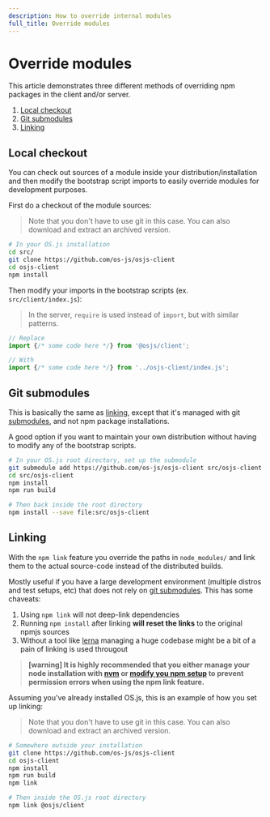 ```yaml
---
description: How to override internal modules
full_title: Override modules
---
```


# Override modules

This article demonstrates three different methods of overriding npm packages in the client and/or server.

1. [Local checkout](#local-checkout)
3. [Git submodules](#git-submodules)
2. [Linking](#linking)

## Local checkout

You can check out sources of a module inside your distribution/installation and then modify the bootstrap script imports to easily override modules for development purposes.

First do a checkout of the module sources:

> Note that you don't have to use git in this case. You can also download and extract an archived version.

```bash
# In your OS.js installation
cd src/
git clone https://github.com/os-js/osjs-client
cd osjs-client
npm install
```

Then modify your imports in the bootstrap scripts (ex. `src/client/index.js`):

> In the server, `require` is used instead of `import`, but with similar patterns.

```javascript
// Replace
import {/* some code here */} from '@osjs/client';

// With
import {/* some code here */} from '../osjs-client/index.js';
```

## Git submodules

This is basically the same as [linking](#linking), except that it's managed with git [submodules](https://git-scm.com/book/en/v2/Git-Tools-Submodules), and not npm package installations.

A good option if you want to maintain your own distribution without having to modify any of the bootstrap scripts.

```bash
# In your OS.js root directory, set up the submodule
git submodule add https://github.com/os-js/osjs-client src/osjs-client
cd src/osjs-client
npm install
npm run build

# Then back inside the root directory
npm install --save file:src/osjs-client
```

## Linking

With the `npm link` feature you override the paths in `node_modules/` and link them to the actual source-code instead of the distributed builds.

Mostly useful if you have a large development environment (multiple distros and test setups, etc) that does not rely on [git submodules](#git-submodules). This has some chaveats:

1. Using `npm link` will not deep-link dependencies
2. Running `npm install` after linking **will reset the links** to the original npmjs sources
3. Without a tool like [lerna](https://github.com/lerna/lerna) managing a huge codebase might be a bit of a pain of linking is used througout

> **[warning] It is highly recommended that you either manage your node installation with [nvm](https://github.com/creationix/nvm) or [modify you npm setup](https://docs.npmjs.com/getting-started/fixing-npm-permissions) to prevent permission errors when using the npm link feature.**

Assuming you've already installed OS.js, this is an example of how you set up linking:

> Note that you don't have to use git in this case. You can also download and extract an archived version.

```bash
# Somewhere outside your installation
git clone https://github.com/os-js/osjs-client
cd osjs-client
npm install
npm run build
npm link

# Then inside the OS.js root directory
npm link @osjs/client
```
